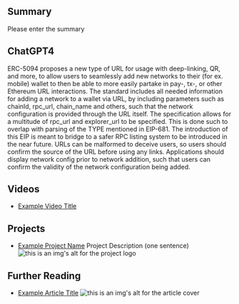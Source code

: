 ## Summary

Please enter the summary

## ChatGPT4

ERC-5094 proposes a new type of URL for usage with deep-linking, QR, and more, to allow users to seamlessly add new networks to their (for ex. mobile) wallet to then be able to more easily partake in pay-, tx-, or other Ethereum URL interactions. The standard includes all needed information for adding a network to a wallet via URL, by including parameters such as chainId, rpc_url, chain_name and others, such that the network configuration is provided through the URL itself. The specification allows for a multitude of rpc_url and explorer_url to be specified. This is done such to overlap with parsing of the TYPE mentioned in EIP-681. The introduction of this EIP is meant to bridge to a safer RPC listing system to be introduced in the near future. URLs can be malformed to deceive users, so users should confirm the source of the URL before using any links. Applications should display network config prior to network addition, such that users can confirm the validity of the network configuration being added.

## Videos

- [Example Video Title](https://www.youtube.com/watch?v=TDGq4aeevgY)

## Projects

- [Example Project Name](https://xxxx.xxx/xxxxx) Project Description (one sentence) ![this is an img's alt for the project logo](https://xxxx.xxx/project-logo.xxx)

## Further Reading

- [Example Article Title](https://xxxx.xxx/xxxxx) ![this is an img's alt for the article cover](https://xxxx.xxx/article-cover.xxx)
